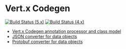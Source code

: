 # Vert.x Codegen

[![Build Status (5.x)](https://github.com/eclipse-vertx/vertx-codegen/actions/workflows/ci-5.x.yml/badge.svg)](https://github.com/eclipse-vertx/vertx-codegen/actions/workflows/ci-5.x.yml)
[![Build Status (4.x)](https://github.com/eclipse-vertx/vertx-codegen/actions/workflows/ci-4.x.yml/badge.svg)](https://github.com/eclipse-vertx/vertx-codegen/actions/workflows/ci-4.x.yml)

- [Vert.x Codegen annotation processor and class model](./vertx-codegen-processor)
- [JSON converter for data objects](./vertx-codegen-json)
- [Protobuf converter for data objects](./vertx-codegen-protobuf)
